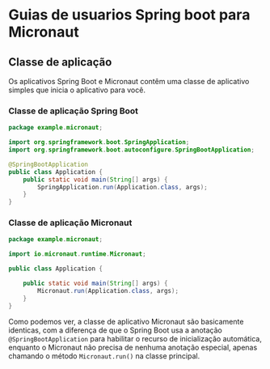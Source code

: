 # Guias de usuarios Spring boot para Micronaut

## Classe de aplicação

Os aplicativos Spring Boot e Micronaut contêm uma classe de aplicativo simples que inicia o aplicativo para você.

### Classe de aplicação Spring Boot

```java
package example.micronaut;

import org.springframework.boot.SpringApplication;
import org.springframework.boot.autoconfigure.SpringBootApplication;

@SpringBootApplication
public class Application {
    public static void main(String[] args) {
        SpringApplication.run(Application.class, args);
    }
}
```

### Classe de aplicação Micronaut

```java
package example.micronaut;

import io.micronaut.runtime.Micronaut;

public class Application {

    public static void main(String[] args) {
        Micronaut.run(Application.class, args);
    }
}
```

Como podemos ver, a classe de aplicativo Micronaut são basicamente identicas, com a diferença de que o Spring Boot usa a anotação `@SpringBootApplication` para habilitar o recurso de inicialização automática, enquanto o Micronaut não precisa de nenhuma anotação especial, apenas chamando o método `Micronaut.run()` na classe principal.


##

